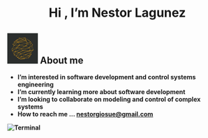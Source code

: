 

<h1 align="center"><b>Hi , I’m Nestor Lagunez </h1>

	
## <picture><img src = "https://github.com/Giosuetl/assets/blob/main/vsgif.gif" width = 70px></picture> **About me**

-  I’m interested in software development and control systems engineering
-  I’m currently learning more about software development 
-  I’m looking to collaborate on modeling and control of complex systems
-  How to reach me ... nestorgiosue@gmail.com
  




  ![Terminal](https://www.codewars.com/users/Gostl/badges/small)
<!---
Giosuetl/Giosuetl is a ✨ special ✨ repository because its `README.md` (this file) appears on your GitHub profile.
You can click the Preview link to take a look at your changes.
--->
